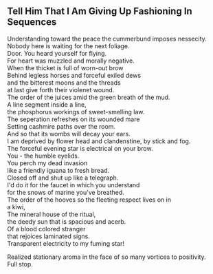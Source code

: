 Tell Him That I Am Giving Up Fashioning In Sequences
----------------------------------------------------
Understanding toward the peace the cummerbund imposes nessecity.  
Nobody here is waiting for the next foliage.  
Door. You heard yourself for flying.  
For heart was muzzled and morally negative.  
When the thicket is full of worn-out brow  
Behind legless horses and forceful exiled dews  
and the bitterest moons and the threads  
at last give forth their violenet wound.  
The order of the juices amid the green breath of the mud.  
A line segment inside a line,  
the phosphorus workings of sweet-smelling law.  
The seperation refreshes on its wounded mare  
Setting cashmire paths over the room.  
And so that its wombs will decay your ears.  
I am deprived by flower head and clandenstine, by stick and fog.  
The forceful evening star is electrical on your brow.  
You - the humble eyelids.  
You perch my dead invasion  
like a friendly iguana to fresh bread.  
Closed off and shut up like a telegraph.  
I'd do it for the faucet in which you understand  
for the snows of marine you've breathed.  
The order of the hooves so the fleeting respect lives on in  
a kiwi,  
The mineral house of the ritual,  
the deedy sun that is spacious and acerb.  
Of a blood colored stranger  
that rejoices laminated signs.  
Transparent electricity to my fuming star!  
  
Realized stationary aroma in the face of so many vortices to positivity.  
Full stop.  
